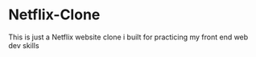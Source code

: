 # Netflix-Clone
This is just a Netflix website clone i built for practicing my front end web dev skills
